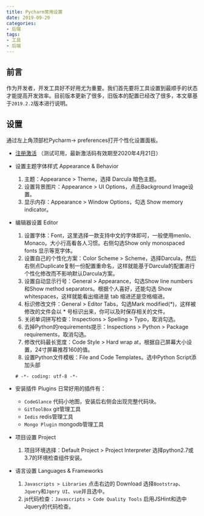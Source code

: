 ```yaml
---
title: Pycharm常用设置
date: 2019-09-20
categories: 
- 后端
tags:
- 工具
- 后端
---
```


## 前言
作为开发者，开发工具好不好用尤为重要。我们首先要将工具设置到最顺手的状态才能提高开发效率。目前版本更新了很多，旧版本的配置已经改了很多，本文章基于`2019.2.2`版本进行说明。

## 设置
通过左上角顶部栏Pycharm-> preferences打开个性化设置面板。

* [注册激活](https://blog.csdn.net/l297969586/article/details/78183671) （测试可用，最新激活码有效期至2020年4月21日）

* 设置主题字体样式 Appearance & Behavior
    1. 主题：Appearance > Theme，选择 Darcula 暗色主题。
    2. 设置背景图片：Appearance > UI Options，点击Background Image设置。
    2. 显示内存：Appearance > Window Options，勾选 Show memory indicator。

* 编辑器设置 Editor
    1. 设置字体：Font，这里选择一款支持中文的字体即可，一般使用menlo、Monaco。大小行高看各人习惯。右侧勾选Show only monospaced fonts 显示等宽字体。
    2. 设置自己的个性化方案：Color Scheme > Scheme，选择Darcula，然后右侧点Duplicate复制一份配置重命名，这样就能基于Darcula的配置进行个性化修改而不影响默认Darcula方案。
    3. 设置自动显示行号：General > Appearance，勾选Show line numbers和Show method separators。根据个人喜好，还能勾选 Show whitespaces，这样就能看出缩进是 tab 缩进还是空格缩进。
    4. 标识修改文件：General > Editor Tabs，勾选Mark modified(*)，这样被修改的文件会以 * 号标识出来，你可以及时保存相关的文件。
    5. 关闭单词拼写检查：Inspections > Spelling > Typo，取消勾选。
    6. 去掉Python的requirements提示：Inspections > Python > Package requirements，取消勾选。
    7. 修改代码最长宽度：Code Style > Hard wrap at，根据自己屏幕大小设置，24寸屏幕推荐160的值。
    8. 设置Python文件模板：File and Code Templates。选中Python Script添加头部
    ```
    # -*- coding: utf-8 -*-
    ```

* 安装插件 Plugins
    日常好用的插件有：
    * `CodeGlance` 代码小地图，安装后右侧会出现完整代码块。
    * `GitToolBox` git管理工具
    * `Iedis` redis管理工具
    * `Mongo Plugin` mongodb管理工具

* 项目设置 Project
    1. 项目环境选择：Default Project > Project Interpreter 选择python2.7或3.7的环境检查组件安装。

* 语言设置 Languages & Frameworks
    1. `Javascripts > Libraries` 点击右边的 Download 选择`Bootstrap`、`Jquery`和`Jqery UI`、`vue`并且选中。
    2. js代码检查：`Javascripts > Code Quality Tools` 启用JSHint和选中Jquery的代码检查。


